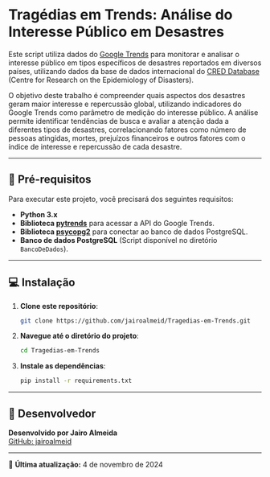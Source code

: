 # Tragédias em Trends: Análise do Interesse Público em Desastres

Este script utiliza dados do [Google Trends](https://trends.google.com/) para monitorar e analisar o interesse público em tipos específicos de desastres reportados em diversos países, utilizando dados da base de dados internacional do [CRED Database](https://www.emdat.be/) (Centre for Research on the Epidemiology of Disasters).

O objetivo deste trabalho é compreender quais aspectos dos desastres geram maior interesse e repercussão global, utilizando indicadores do Google Trends como parâmetro de medição do interesse público. A análise permite identificar tendências de busca e avaliar a atenção dada a diferentes tipos de desastres, correlacionando fatores como número de pessoas atingidas, mortes, prejuízos financeiros e outros fatores com o índice de interesse e repercussão de cada desastre.

---

## :pushpin: Pré-requisitos

Para executar este projeto, você precisará dos seguintes requisitos:

- **Python 3.x**
- **Biblioteca [pytrends](https://pypi.org/project/pytrends/)** para acessar a API do Google Trends.
- **Biblioteca [psycopg2](https://pypi.org/project/psycopg2/)** para conectar ao banco de dados PostgreSQL.
- **Banco de dados PostgreSQL** (Script disponível no diretório `BancoDeDados`).

---

## :computer: Instalação

1. **Clone este repositório**:
   ```bash
   git clone https://github.com/jairoalmeid/Tragedias-em-Trends.git
   ```
2. **Navegue até o diretório do projeto**:
   ```bash
   cd Tragedias-em-Trends
   ```
3. **Instale as dependências**:
   ```bash
   pip install -r requirements.txt
   ```

---

## :bust_in_silhouette: Desenvolvedor

**Desenvolvido por Jairo Almeida**  
[GitHub: jairoalmeid](https://github.com/jairoalmeid)  

---

📅 **Última atualização:** 4 de novembro de 2024
